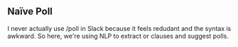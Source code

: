 ## Naïve Poll

I never actually use /poll in Slack because it feels redudant and the syntax is awkward. So here, we're using NLP to extract or clauses and suggest polls.

